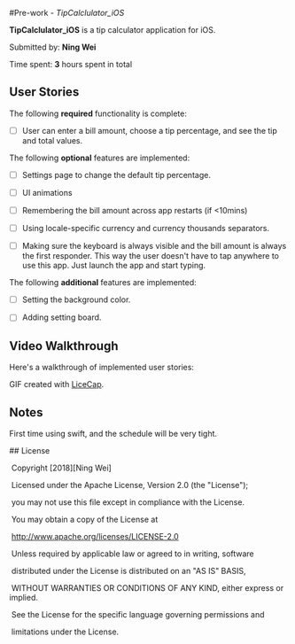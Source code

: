 #Pre-work - *TipCalclulator_iOS*

 

**TipCalclulator_iOS** is a tip calculator application for iOS.

 

Submitted by: **Ning Wei**

 

Time spent: **3** hours spent in total

 

## User Stories

 

The following **required** functionality is complete:

 

* [ ] User can enter a bill amount, choose a tip percentage, and see the tip and total values.

 

The following **optional** features are implemented:

* [ ] Settings page to change the default tip percentage.

* [ ] UI animations

* [ ] Remembering the bill amount across app restarts (if <10mins)

* [ ] Using locale-specific currency and currency thousands separators.

* [ ] Making sure the keyboard is always visible and the bill amount is always the first responder. This way the user doesn't have to tap anywhere to use this app. Just launch the app and start typing.

 

The following **additional** features are implemented:

 

- [ ] Setting the background color.
- [ ] Adding setting board.

 

## Video Walkthrough 

 

Here's a walkthrough of implemented user stories:

 

GIF created with [LiceCap](http://www.cockos.com/licecap/).

 

## Notes

 

First time using swift, and the schedule will be very tight.

 

\## License

 

​    Copyright [2018][Ning Wei]

 

​    Licensed under the Apache License, Version 2.0 (the "License");

​    you may not use this file except in compliance with the License.

​    You may obtain a copy of the License at

 

​        http://www.apache.org/licenses/LICENSE-2.0

 

​    Unless required by applicable law or agreed to in writing, software

​    distributed under the License is distributed on an "AS IS" BASIS,

​    WITHOUT WARRANTIES OR CONDITIONS OF ANY KIND, either express or implied.

​    See the License for the specific language governing permissions and

​    limitations under the License.

 